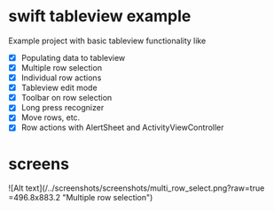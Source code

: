 # swift tableview example
Example project with basic tableview functionality like 
- [x] Populating data to tableview
- [x] Multiple row selection
- [x] Individual row actions
- [x] Tableview edit mode
- [x] Toolbar on row selection
- [x] Long press recognizer
- [x] Move rows, etc.
- [x] Row actions with AlertSheet and ActivityViewController

# screens

![Alt text](/../screenshots/screenshots/multi_row_select.png?raw=true =496.8x883.2 "Multiple row selection")

